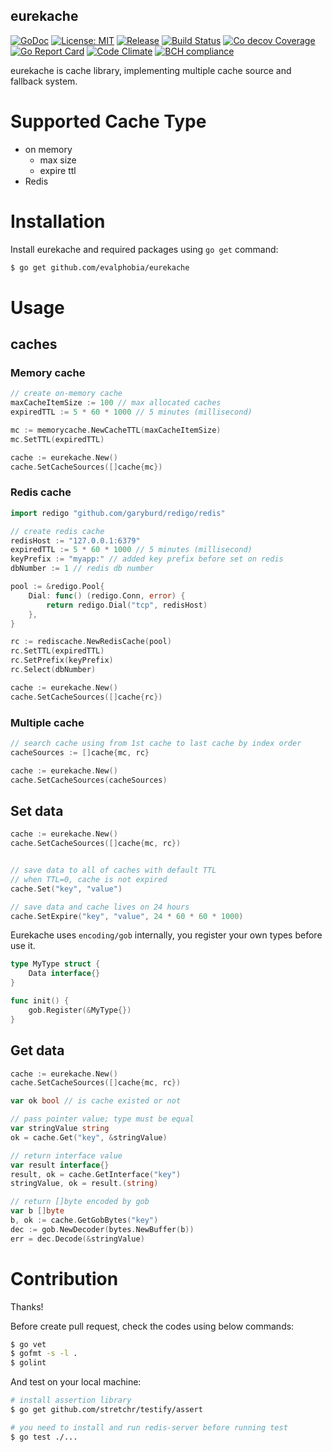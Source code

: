 eurekache
----

[![GoDoc][1]][2] [![License: MIT][3]][4] [![Release][5]][6] [![Build Status][7]][8] [![Co decov Coverage][11]][12] [![Go Report Card][13]][14] [![Code Climate][19]][20] [![BCH compliance][21]][22]

[1]: https://godoc.org/github.com/evalphobia/eurekache?status.svg
[2]: https://godoc.org/github.com/evalphobia/eurekache
[3]: https://img.shields.io/badge/License-MIT-blue.svg
[4]: LICENSE.md
[5]: https://img.shields.io/github/release/evalphobia/eurekache.svg
[6]: https://github.com/evalphobia/eurekache/releases/latest
[7]: https://travis-ci.org/evalphobia/eurekache.svg?branch=master
[8]: https://travis-ci.org/evalphobia/eurekache
[9]: https://coveralls.io/repos/evalphobia/eurekache/badge.svg?branch=master&service=github
[10]: https://coveralls.io/github/evalphobia/eurekache?branch=master
[11]: https://codecov.io/github/evalphobia/eurekache/coverage.svg?branch=master
[12]: https://codecov.io/github/evalphobia/eurekache?branch=master
[13]: https://goreportcard.com/badge/github.com/evalphobia/eurekache
[14]: https://goreportcard.com/report/github.com/evalphobia/eurekache
[15]: https://img.shields.io/github/downloads/evalphobia/eurekache/total.svg?maxAge=1800
[16]: https://github.com/evalphobia/eurekache/releases
[17]: https://img.shields.io/github/stars/evalphobia/eurekache.svg
[18]: https://github.com/evalphobia/eurekache/stargazers
[19]: https://codeclimate.com/github/evalphobia/eurekache/badges/gpa.svg
[20]: https://codeclimate.com/github/evalphobia/eurekache
[21]: https://bettercodehub.com/edge/badge/evalphobia/eurekache?branch=master
[22]: https://bettercodehub.com/


eurekache is cache library, implementing multiple cache source and fallback system.

# Supported Cache Type

- on memory
    - max size
    - expire ttl
- Redis

# Installation

Install eurekache and required packages using `go get` command:

```bash
$ go get github.com/evalphobia/eurekache
```


# Usage

## caches

### Memory cache

```go
// create on-memory cache
maxCacheItemSize := 100 // max allocated caches
expiredTTL := 5 * 60 * 1000 // 5 minutes (millisecond)

mc := memorycache.NewCacheTTL(maxCacheItemSize)
mc.SetTTL(expiredTTL)

cache := eurekache.New()
cache.SetCacheSources([]cache{mc})
```

### Redis cache

```go
import redigo "github.com/garyburd/redigo/redis"

// create redis cache
redisHost := "127.0.0.1:6379"
expiredTTL := 5 * 60 * 1000 // 5 minutes (millisecond)
keyPrefix := "myapp:" // added key prefix before set on redis
dbNumber := 1 // redis db number

pool := &redigo.Pool{
    Dial: func() (redigo.Conn, error) {
        return redigo.Dial("tcp", redisHost)
    },
}

rc := rediscache.NewRedisCache(pool)
rc.SetTTL(expiredTTL)
rc.SetPrefix(keyPrefix)
rc.Select(dbNumber)

cache := eurekache.New()
cache.SetCacheSources([]cache{rc})
```

### Multiple cache

```go
// search cache using from 1st cache to last cache by index order
cacheSources := []cache{mc, rc}

cache := eurekache.New()
cache.SetCacheSources(cacheSources)
```

## Set data

```go
cache := eurekache.New()
cache.SetCacheSources([]cache{mc, rc})


// save data to all of caches with default TTL
// when TTL=0, cache is not expired
cache.Set("key", "value")

// save data and cache lives on 24 hours
cache.SetExpire("key", "value", 24 * 60 * 60 * 1000)
```

Eurekache uses `encoding/gob` internally, you register your own types before use it.

```go
type MyType struct {
    Data interface{}
}

func init() {
    gob.Register(&MyType{})
}
```


## Get data

```go
cache := eurekache.New()
cache.SetCacheSources([]cache{mc, rc})

var ok bool // is cache existed or not

// pass pointer value; type must be equal
var stringValue string
ok = cache.Get("key", &stringValue)

// return interface value
var result interface{}
result, ok = cache.GetInterface("key")
stringValue, ok = result.(string)

// return []byte encoded by gob
var b []byte
b, ok := cache.GetGobBytes("key")
dec := gob.NewDecoder(bytes.NewBuffer(b))
err = dec.Decode(&stringValue)
```

# Contribution

Thanks!

Before create pull request, check the codes using below commands:

```bash
$ go vet
$ gofmt -s -l .
$ golint
```

And test on your local machine:

```bash
# install assertion library
$ go get github.com/stretchr/testify/assert

# you need to install and run redis-server before running test
$ go test ./...
```
